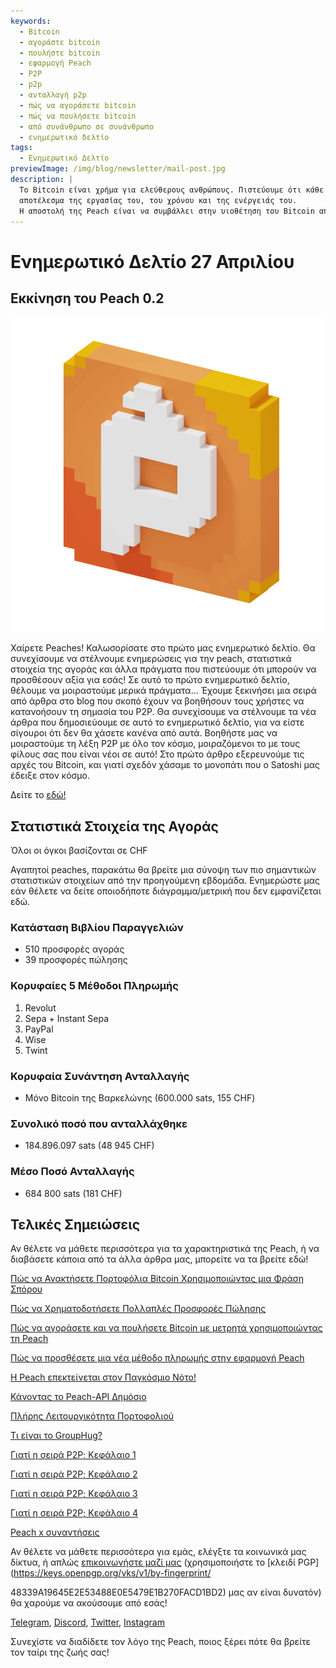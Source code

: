```yaml
---
keywords:
  - Bitcoin
  - αγοράστε bitcoin
  - πουλήστε bitcoin
  - εφαρμογή Peach
  - P2P
  - p2p
  - ανταλλαγή p2p
  - πώς να αγοράσετε bitcoin
  - πώς να πουλήσετε bitcoin
  - από συνάνθρωπο σε συνάνθρωπο
  - ενημερωτικό δελτίο
tags:
  - Ενημερωτικό Δελτίο
previewImage: /img/blog/newsletter/mail-post.jpg
description: |
  Το Bitcoin είναι χρήμα για ελεύθερους ανθρώπους. Πιστεύουμε ότι κάθε ανθρώπινο ον έχει το δικαίωμα να επιλέγει με ποιο νόμισμα θα αποθηκεύσει τον πλούτο του, το
  αποτέλεσμα της εργασίας του, του χρόνου και της ενέργειάς του.
  Η αποστολή της Peach είναι να συμβάλλει στην υιοθέτηση του Bitcoin από τα χέρια του λαού.
---
```


# Ενημερωτικό Δελτίο 27 Απριλίου

## Εκκίνηση του Peach 0.2

![peachy peach bitcoin gif](/img/blog/newsletter/gif-peach.gif)

Χαίρετε Peaches!
Καλωσορίσατε στο πρώτο μας ενημερωτικό δελτίο. Θα συνεχίσουμε να στέλνουμε ενημερώσεις για την peach, στατιστικά στοιχεία της αγοράς και άλλα πράγματα που πιστεύουμε ότι μπορούν να προσθέσουν αξία για εσάς!
Σε αυτό το πρώτο ενημερωτικό δελτίο, θέλουμε να μοιραστούμε μερικά πράγματα…
Έχουμε ξεκινήσει μια σειρά από άρθρα στο blog που σκοπό έχουν να βοηθήσουν τους χρήστες να κατανοήσουν τη σημασία του P2P. Θα συνεχίσουμε να στέλνουμε τα νέα άρθρα που δημοσιεύουμε σε αυτό το ενημερωτικό δελτίο, για να είστε σίγουροι ότι δεν θα χάσετε κανένα από αυτά.
Βοηθήστε μας να μοιραστούμε τη λέξη P2P με όλο τον κόσμο, μοιραζόμενοι το με τους φίλους σας που είναι νέοι σε αυτό!
Στο πρώτο άρθρο εξερευνούμε τις αρχές του Bitcoin, και γιατί σχεδόν χάσαμε το μονοπάτι που ο Satoshi μας έδειξε στον κόσμο.

Δείτε το [εδώ!](https://peachbitcoin.com/el/blog/why-p2p-chapter-1/)

## Στατιστικά Στοιχεία της Αγοράς

Όλοι οι όγκοι βασίζονται σε CHF

Αγαπητοί peaches, παρακάτω θα βρείτε μια σύνοψη των πιο σημαντικών στατιστικών στοιχείων από την προηγούμενη εβδομάδα. Ενημερώστε μας εάν θέλετε να δείτε οποιοδήποτε διάγραμμα/μετρική που δεν εμφανίζεται εδώ.

### Κατάσταση Βιβλίου Παραγγελιών

- 510 προσφορές αγοράς
- 39 προσφορές πώλησης

### Κορυφαίες 5 Μέθοδοι Πληρωμής

1. Revolut
2. Sepa + Instant Sepa
3. PayPal
4. Wise
5. Twint

### Κορυφαία Συνάντηση Ανταλλαγής

- Μόνο Bitcoin της Βαρκελώνης (600.000 sats, 155 CHF)

### Συνολικό ποσό που ανταλλάχθηκε

- 184.896.097 sats (48 945 CHF)

### Μέσο Ποσό Ανταλλαγής

- 684 800 sats (181 CHF)


## Τελικές Σημειώσεις

Αν θέλετε να μάθετε περισσότερα για τα χαρακτηριστικά της Peach, ή να διαβάσετε κάποια από τα άλλα άρθρα μας, μπορείτε να τα βρείτε εδώ!

[Πώς να Ανακτήσετε Πορτοφόλια Bitcoin Χρησιμοποιώντας μια Φράση Σπόρου](https://peachbitcoin.com/el/blog/how-to-restore-peach-wallet/)

[Πώς να Χρηματοδοτήσετε Πολλαπλές Προσφορές Πώλησης](https://peachbitcoin.com/el/blog/funding-multiple-sell-offers/)

[Πώς να αγοράσετε και να πουλήσετε Bitcoin με μετρητά χρησιμοποιώντας τη Peach](https://peachbitcoin.com/el/blog/how-to-buy-and-sell-bitcoin-with-cash-using-peach/)

[Πώς να προσθέσετε μια νέα μέθοδο πληρωμής στην εφαρμογή Peach](https://peachbitcoin.com/el/blog/how-to-add-a-payment-method/)

[Η Peach επεκτείνεται στον Παγκόσμιο Νότο!](https://peachbitcoin.com/el/blog/peach-expands-to-the-global-south/)

[Κάνοντας το Peach-API Δημόσιο](https://peachbitcoin.com/el/blog/making-our-peach-api-public/)

[Πλήρης Λειτουργικότητα Πορτοφολιού](https://peachbitcoin.com/el/blog/full-wallet-functionality/)

[Τι είναι το GroupHug?](https://peachbitcoin.com/el/blog/group-hug/)

[Γιατί η σειρά P2P; Κεφάλαιο 1](https://peachbitcoin.com/el/blog/why-p2p-chapter-1/)

[Γιατί η σειρά P2P; Κεφάλαιο 2](https://peachbitcoin.com/el/blog/why-p2p-chapter-2/)

[Γιατί η σειρά P2P; Κεφάλαιο 3](https://peachbitcoin.com/el/blog/why-p2p-chapter-3-circular-economies/)

[Γιατί η σειρά P2P; Κεφάλαιο 4](https://peachbitcoin.com/el/blog/why-p2p-chapter-4-chains-of-trust/)

[Peach x συναντήσεις](https://peachbitcoin.com/el/blog/peach-for-meetups/)

Αν θέλετε να μάθετε περισσότερα για εμάς, ελέγξτε τα κοινωνικά μας δίκτυα, ή απλώς [επικοινωνήστε μαζί μας](mailto:hello@peachbitcoin.com) (χρησιμοποιήστε το [κλειδί PGP](https://keys.openpgp.org/vks/v1/by-fingerprint/

48339A19645E2E53488E0E5479E1B270FACD1BD2) μας αν είναι δυνατόν) θα χαρούμε να ακούσουμε από εσάς!

[Telegram](https://t.me/peachtopeach), [Discord](https://discord.gg/ypeHz3SW54), [Twitter](https://twitter.com/peachbitcoin), [Instagram](https://instagram.com/peachbitcoin)

Συνεχίστε να διαδίδετε τον λόγο της Peach, ποιος ξέρει πότε θα βρείτε τον ταίρι της ζωής σας!
